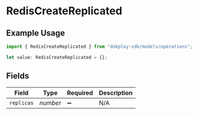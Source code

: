 # RedisCreateReplicated

## Example Usage

```typescript
import { RedisCreateReplicated } from "dokploy-sdk/models/operations";

let value: RedisCreateReplicated = {};
```

## Fields

| Field              | Type               | Required           | Description        |
| ------------------ | ------------------ | ------------------ | ------------------ |
| `replicas`         | *number*           | :heavy_minus_sign: | N/A                |